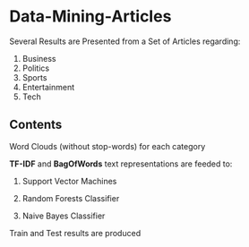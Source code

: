 # Data-Mining-Articles

Several Results are Presented from a Set of Articles regarding:
  1. Business
  2. Politics
  3. Sports
  4. Entertainment
  5. Tech
  
## Contents 
  
Word Clouds (without stop-words) for each category
  
**TF-IDF** and **BagOfWords** text representations are feeded to:

1. Support Vector Machines

2. Random Forests Classifier

3. Naive Bayes Classifier

Train and Test results are produced
